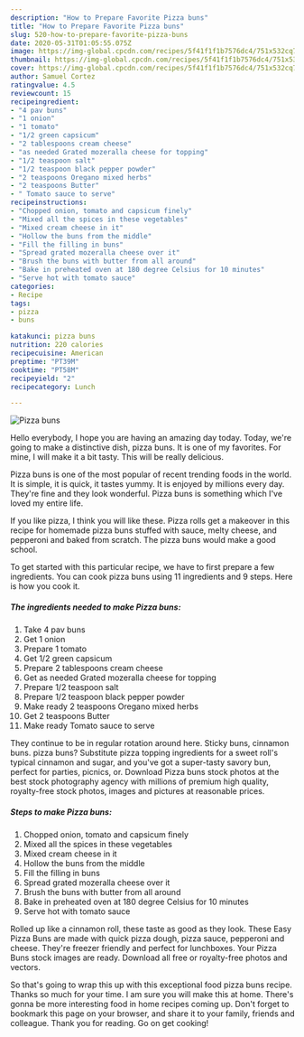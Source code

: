 ```yaml
---
description: "How to Prepare Favorite Pizza buns"
title: "How to Prepare Favorite Pizza buns"
slug: 520-how-to-prepare-favorite-pizza-buns
date: 2020-05-31T01:05:55.075Z
image: https://img-global.cpcdn.com/recipes/5f41f1f1b7576dc4/751x532cq70/pizza-buns-recipe-main-photo.jpg
thumbnail: https://img-global.cpcdn.com/recipes/5f41f1f1b7576dc4/751x532cq70/pizza-buns-recipe-main-photo.jpg
cover: https://img-global.cpcdn.com/recipes/5f41f1f1b7576dc4/751x532cq70/pizza-buns-recipe-main-photo.jpg
author: Samuel Cortez
ratingvalue: 4.5
reviewcount: 15
recipeingredient:
- "4 pav buns"
- "1 onion"
- "1 tomato"
- "1/2 green capsicum"
- "2 tablespoons cream cheese"
- "as needed Grated mozeralla cheese for topping"
- "1/2 teaspoon salt"
- "1/2 teaspoon black pepper powder"
- "2 teaspoons Oregano mixed herbs"
- "2 teaspoons Butter"
- " Tomato sauce to serve"
recipeinstructions:
- "Chopped onion, tomato and capsicum finely"
- "Mixed all the spices in these vegetables"
- "Mixed cream cheese in it"
- "Hollow the buns from the middle"
- "Fill the filling in buns"
- "Spread grated mozeralla cheese over it"
- "Brush the buns with butter from all around"
- "Bake in preheated oven at 180 degree Celsius for 10 minutes"
- "Serve hot with tomato sauce"
categories:
- Recipe
tags:
- pizza
- buns

katakunci: pizza buns 
nutrition: 220 calories
recipecuisine: American
preptime: "PT39M"
cooktime: "PT58M"
recipeyield: "2"
recipecategory: Lunch

---
```



![Pizza buns](https://img-global.cpcdn.com/recipes/5f41f1f1b7576dc4/751x532cq70/pizza-buns-recipe-main-photo.jpg)

Hello everybody, I hope you are having an amazing day today. Today, we're going to make a distinctive dish, pizza buns. It is one of my favorites. For mine, I will make it a bit tasty. This will be really delicious.

Pizza buns is one of the most popular of recent trending foods in the world. It is simple, it is quick, it tastes yummy. It is enjoyed by millions every day. They're fine and they look wonderful. Pizza buns is something which I've loved my entire life.

If you like pizza, I think you will like these. Pizza rolls get a makeover in this recipe for homemade pizza buns stuffed with sauce, melty cheese, and pepperoni and baked from scratch. The pizza buns would make a good school.


To get started with this particular recipe, we have to first prepare a few ingredients. You can cook pizza buns using 11 ingredients and 9 steps. Here is how you cook it.

<!--inarticleads1-->

##### The ingredients needed to make Pizza buns:

1. Take 4 pav buns
1. Get 1 onion
1. Prepare 1 tomato
1. Get 1/2 green capsicum
1. Prepare 2 tablespoons cream cheese
1. Get as needed Grated mozeralla cheese for topping
1. Prepare 1/2 teaspoon salt
1. Prepare 1/2 teaspoon black pepper powder
1. Make ready 2 teaspoons Oregano mixed herbs
1. Get 2 teaspoons Butter
1. Make ready  Tomato sauce to serve


They continue to be in regular rotation around here. Sticky buns, cinnamon buns. pizza buns? Substitute pizza topping ingredients for a sweet roll&#39;s typical cinnamon and sugar, and you&#39;ve got a super-tasty savory bun, perfect for parties, picnics, or. Download Pizza buns stock photos at the best stock photography agency with millions of premium high quality, royalty-free stock photos, images and pictures at reasonable prices. 

<!--inarticleads2-->

##### Steps to make Pizza buns:

1. Chopped onion, tomato and capsicum finely
1. Mixed all the spices in these vegetables
1. Mixed cream cheese in it
1. Hollow the buns from the middle
1. Fill the filling in buns
1. Spread grated mozeralla cheese over it
1. Brush the buns with butter from all around
1. Bake in preheated oven at 180 degree Celsius for 10 minutes
1. Serve hot with tomato sauce


Rolled up like a cinnamon roll, these taste as good as they look. These Easy Pizza Buns are made with quick pizza dough, pizza sauce, pepperoni and cheese. They&#39;re freezer friendly and perfect for lunchboxes. Your Pizza Buns stock images are ready. Download all free or royalty-free photos and vectors. 

So that's going to wrap this up with this exceptional food pizza buns recipe. Thanks so much for your time. I am sure you will make this at home. There's gonna be more interesting food in home recipes coming up. Don't forget to bookmark this page on your browser, and share it to your family, friends and colleague. Thank you for reading. Go on get cooking!
